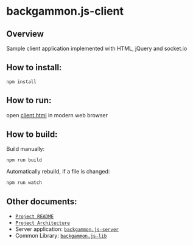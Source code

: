 # backgammon.js-client

## Overview

Sample client application implemented with HTML, jQuery and socket.io

## How to install:

```
npm install
```

## How to run:

open [client.html](client.html) in modern web browser

## How to build:

Build manually:

```
npm run build
```

Automatically rebuild, if a file is changed:

```
npm run watch
```

## Other documents:

- [`Project README`](../README.md)
- [`Project Architecture`](../doc/README.md)
- Server application: [`backgammon.js-server`](../app/server/README.md)
- Common Library: [`backgammon.js-lib`](../README.md)
